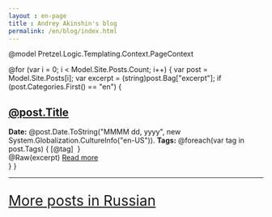```yaml
---
layout : en-page
title : Andrey Akinshin's blog
permalink: /en/blog/index.html
---
```

@model Pretzel.Logic.Templating.Context.PageContext

<div class="posts">
@for (var i = 0; i < Model.Site.Posts.Count; i++)
{
    var post = Model.Site.Posts[i];
    var excerpt = (string)post.Bag["excerpt"];
    if (post.Categories.First() == "en")
    {
        <div class="idea">
            <h2><a href="@post.Url">@post.Title</a></h2>
            <div class="postdate">
              <b>Date:</b> @post.Date.ToString("MMMM dd, yyyy", new System.Globalization.CultureInfo("en-US")). <b>Tags:</b>
                @foreach(var tag in post.Tags)
                {
                    <span>[</span><span>@tag</span><span>]&nbsp;</span>
                }
            </div>
            @Raw(excerpt)
            <a href='@post.Url.Replace("index.html", "")'>Read more</a>
            <br />
        </div>
    }
}
</div>
<hr />
<p style="font-size:200%"><a href="/ru/blog/">More posts in Russian</a></p>